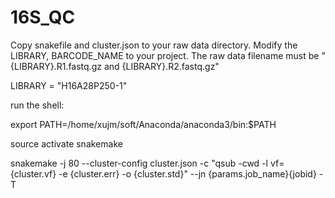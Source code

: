 # 16S_QC

Copy snakefile and cluster.json to your raw data directory. Modify the LIBRARY, BARCODE_NAME to your project.
The raw data filename must be "{LIBRARY}.R1.fastq.gz and {LIBRARY}.R2.fastq.gz"

LIBRARY = "H16A28P250-1"

run the shell:

export PATH=/home/xujm/soft/Anaconda/anaconda3/bin:$PATH

source activate snakemake

snakemake -j 80 --cluster-config cluster.json -c "qsub -cwd -l vf={cluster.vf} -e {cluster.err} -o {cluster.std}" --jn {params.job_name}{jobid} -T

